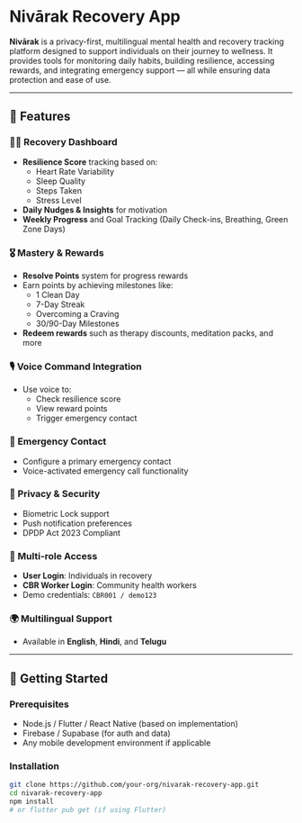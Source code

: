 # Nivārak Recovery App

**Nivārak** is a privacy-first, multilingual mental health and recovery tracking platform designed to support individuals on their journey to wellness. It provides tools for monitoring daily habits, building resilience, accessing rewards, and integrating emergency support — all while ensuring data protection and ease of use.

---

## 🌟 Features

### 🧘‍♀️ Recovery Dashboard
- **Resilience Score** tracking based on:
  - Heart Rate Variability
  - Sleep Quality
  - Steps Taken
  - Stress Level
- **Daily Nudges & Insights** for motivation
- **Weekly Progress** and Goal Tracking (Daily Check-ins, Breathing, Green Zone Days)

### 🎖️ Mastery & Rewards
- **Resolve Points** system for progress rewards
- Earn points by achieving milestones like:
  - 1 Clean Day
  - 7-Day Streak
  - Overcoming a Craving
  - 30/90-Day Milestones
- **Redeem rewards** such as therapy discounts, meditation packs, and more

### 🎙️ Voice Command Integration
- Use voice to:
  - Check resilience score
  - View reward points
  - Trigger emergency contact

### 📱 Emergency Contact
- Configure a primary emergency contact
- Voice-activated emergency call functionality

### 🔐 Privacy & Security
- Biometric Lock support
- Push notification preferences
- DPDP Act 2023 Compliant

### 👥 Multi-role Access
- **User Login**: Individuals in recovery
- **CBR Worker Login**: Community health workers
- Demo credentials: `CBR001 / demo123`

### 🌍 Multilingual Support
- Available in **English**, **Hindi**, and **Telugu**

---

## 🚀 Getting Started

### Prerequisites

- Node.js / Flutter / React Native (based on implementation)
- Firebase / Supabase (for auth and data)
- Any mobile development environment if applicable

### Installation

```bash
git clone https://github.com/your-org/nivarak-recovery-app.git
cd nivarak-recovery-app
npm install
# or flutter pub get (if using Flutter)
